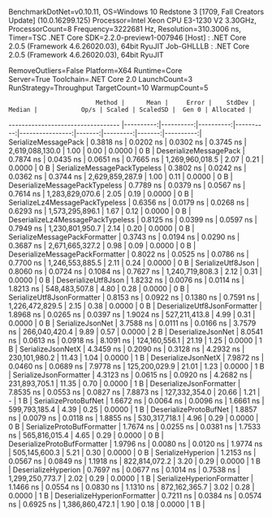 
BenchmarkDotNet=v0.10.11, OS=Windows 10 Redstone 3 [1709, Fall Creators Update] (10.0.16299.125)
Processor=Intel Xeon CPU E3-1230 V2 3.30GHz, ProcessorCount=8
Frequency=3222681 Hz, Resolution=310.3006 ns, Timer=TSC
.NET Core SDK=2.2.0-preview1-007946
  [Host]     : .NET Core 2.0.5 (Framework 4.6.26020.03), 64bit RyuJIT
  Job-GHLLLB : .NET Core 2.0.5 (Framework 4.6.26020.03), 64bit RyuJIT

RemoveOutliers=False  Platform=X64  Runtime=Core  
Server=True  Toolchain=.NET Core 2.0  LaunchCount=3  
RunStrategy=Throughput  TargetCount=10  WarmupCount=5  

                            Method |      Mean |     Error |    StdDev |    Median |            Op/s | Scaled | ScaledSD |  Gen 0 | Allocated |
---------------------------------- |----------:|----------:|----------:|----------:|----------------:|-------:|---------:|-------:|----------:|
              SerializeMessagePack | 0.3818 ns | 0.0202 ns | 0.0302 ns | 0.3745 ns | 2,619,088,130.0 |   1.00 |     0.00 | 0.0000 |       0 B |
            DeserializeMessagePack | 0.7874 ns | 0.0435 ns | 0.0651 ns | 0.7665 ns | 1,269,960,018.5 |   2.07 |     0.21 | 0.0000 |       0 B |
      SerializeMessagePackTypeless | 0.3802 ns | 0.0242 ns | 0.0362 ns | 0.3744 ns | 2,629,859,287.9 |   1.00 |     0.11 | 0.0000 |       0 B |
    DeserializeMessagePackTypeless | 0.7789 ns | 0.0379 ns | 0.0567 ns | 0.7614 ns | 1,283,829,070.6 |   2.05 |     0.19 | 0.0000 |       0 B |
   SerializeLz4MessagePackTypeless | 0.6356 ns | 0.0179 ns | 0.0268 ns | 0.6293 ns | 1,573,295,896.1 |   1.67 |     0.12 | 0.0000 |       0 B |
 DeserializeLz4MessagePackTypeless | 0.8125 ns | 0.0399 ns | 0.0597 ns | 0.7949 ns | 1,230,801,950.7 |   2.14 |     0.20 | 0.0000 |       0 B |
     SerializeMessagePackFormatter | 0.3743 ns | 0.0194 ns | 0.0290 ns | 0.3687 ns | 2,671,665,327.2 |   0.98 |     0.09 | 0.0000 |       0 B |
   DeserializeMessagePackFormatter | 0.8022 ns | 0.0525 ns | 0.0786 ns | 0.7700 ns | 1,246,553,885.5 |   2.11 |     0.24 | 0.0000 |       0 B |
                 SerializeUtf8Json | 0.8060 ns | 0.0724 ns | 0.1084 ns | 0.7627 ns | 1,240,719,808.3 |   2.12 |     0.31 | 0.0000 |       0 B |
               DeserializeUtf8Json | 1.8232 ns | 0.0076 ns | 0.0114 ns | 1.8213 ns |   548,483,507.8 |   4.80 |     0.28 | 0.0000 |       0 B |
        SerializeUtf8JsonFormatter | 0.8153 ns | 0.0922 ns | 0.1380 ns | 0.7591 ns | 1,226,472,829.5 |   2.15 |     0.38 | 0.0000 |       0 B |
      DeserializeUtf8JsonFormatter | 1.8968 ns | 0.0265 ns | 0.0397 ns | 1.9024 ns |   527,211,413.8 |   4.99 |     0.31 | 0.0000 |       0 B |
                  SerializeJsonNet | 3.7588 ns | 0.0111 ns | 0.0166 ns | 3.7579 ns |   266,040,420.4 |   9.89 |     0.57 | 0.0000 |       2 B |
                DeserializeJsonNet | 8.0541 ns | 0.0613 ns | 0.0918 ns | 8.1091 ns |   124,160,556.1 |  21.19 |     1.25 | 0.0000 |       1 B |
                 SerializeJsonNetX | 4.3459 ns | 0.2090 ns | 0.3128 ns | 4.2932 ns |   230,101,980.2 |  11.43 |     1.04 | 0.0000 |       1 B |
               DeserializeJsonNetX | 7.9872 ns | 0.0460 ns | 0.0689 ns | 7.9778 ns |   125,200,029.9 |  21.01 |     1.23 | 0.0000 |       1 B |
            SerializeJsonFormatter | 4.3123 ns | 0.0615 ns | 0.0920 ns | 4.2682 ns |   231,893,705.1 |  11.35 |     0.70 | 0.0000 |       1 B |
          DeserializeJsonFormatter | 7.8535 ns | 0.0553 ns | 0.0827 ns | 7.8873 ns |   127,332,354.0 |  20.66 |     1.21 |      - |       1 B |
              SerializeProtoBufNet | 1.6672 ns | 0.0064 ns | 0.0096 ns | 1.6661 ns |   599,793,185.4 |   4.39 |     0.25 | 0.0000 |       1 B |
            DeserializeProtoBufNet | 1.8857 ns | 0.0079 ns | 0.0118 ns | 1.8855 ns |   530,317,718.1 |   4.96 |     0.29 | 0.0000 |       0 B |
        SerializeProtoBufFormatter | 1.7674 ns | 0.0255 ns | 0.0381 ns | 1.7533 ns |   565,816,015.4 |   4.65 |     0.29 | 0.0000 |       0 B |
      DeserializeProtoBufFormatter | 1.9796 ns | 0.0080 ns | 0.0120 ns | 1.9774 ns |   505,145,600.3 |   5.21 |     0.30 | 0.0000 |       0 B |
                 SerializeHyperion | 1.2153 ns | 0.0567 ns | 0.0849 ns | 1.1918 ns |   822,814,072.2 |   3.20 |     0.29 | 0.0000 |       1 B |
               DeserializeHyperion | 0.7697 ns | 0.0677 ns | 0.1014 ns | 0.7538 ns | 1,299,250,773.7 |   2.02 |     0.29 | 0.0000 |       1 B |
        SerializeHyperionFormatter | 1.1466 ns | 0.0554 ns | 0.0830 ns | 1.1310 ns |   872,162,365.7 |   3.02 |     0.28 | 0.0000 |       1 B |
      DeserializeHyperionFormatter | 0.7211 ns | 0.0384 ns | 0.0574 ns | 0.6925 ns | 1,386,860,472.1 |   1.90 |     0.18 | 0.0000 |       1 B |
